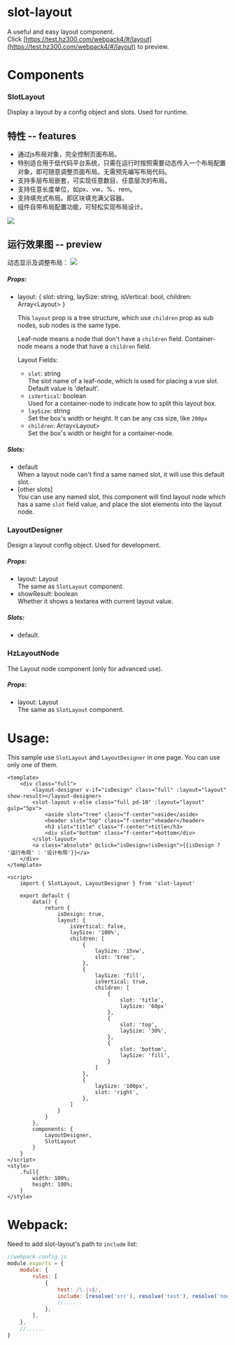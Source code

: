 # slot-layout
A useful and easy layout component.   
Click [https://test.hz300.com/webpack4/#/layout](https://test.hz300.com/webpack4/#/layout) to preview.

# Components

### SlotLayout
Display a layout by a config object and slots. Used for runtime.

## 特性 -- features
* 通过js布局对象，完全控制页面布局。
* 特别适合用于低代码平台系统，只需在运行时按照需要动态传入一个布局配置对象，即可随意调整页面布局。无需预先编写布局代码。
* 支持多层布局嵌套，可实现任意数目、任意层次的布局。
* 支持任意长度单位，如px、vw、%、rem。
* 支持填充式布局。即区块填充满父容器。
* 组件自带布局配置功能，可轻松实现布局设计。
<img src="https://segmentfault.com/img/bVcUEMZ"/>

## 运行效果图 -- preview
动态显示及调整布局：
<img src="https://segmentfault.com/img/bVcUENv"/>


##### Props:
* layout: { slot: string, laySize: string, isVertical: bool, children: Array\<Layout> }

  This `layout` prop is a tree structure, which use `children` prop as sub nodes, sub nodes is the same type. 

  Leaf-node means a node that don't have a `children` field. Container-node means a node that have a `children` field.
  
  Layout Fields:
  * `slot`: string   
    The slot name of a leaf-node, which is used for placing a vue slot. Default value is 'default'.
  * `isVertical`: boolean     
    Used for a container-node to indicate how to split this layout box. 
  * `laySize`: string  
    Set the box's width or height. It can be any css size, like `200px`
  * `children`: Array\<Layout>  
    Set the box's width or height for a container-node.
    
##### Slots:
* default   
  When a layout node can't find a same named slot, it will use this default slot.
* [other slots]    
  You can use any named slot, this component will find layout node which has a same `slot` field value, and place the slot elements into the layout node. 
  
### LayoutDesigner
Design a layout config object. Used for development.
##### Props:
* layout: Layout  
The same as `SlotLayout` component.
* showResult: boolean  
Whether it shows a textarea with current layout value.
##### Slots:
* default.

### HzLayoutNode
The Layout node component (only for advanced use).
##### Props:
* layout: Layout  
The same as `SlotLayout` component.

# Usage:
This sample use `SlotLayout` and `LayoutDesigner` in one page.
You can use only one of them.

````vue
<template>
    <div class="full">
        <layout-designer v-if="isDesign" class="full" :layout="layout" show-result></layout-designer>
        <slot-layout v-else class="full pd-10" :layout="layout" gulp="5px">
            <aside slot="tree" class="f-center">aside</aside>
            <header slot="top" class="f-center">header</header>
            <h3 slot="title" class="f-center">title</h3>
            <div slot="bottom" class="f-center">bottom</div>
        </slot-layout>
        <a class="absolute" @click="isDesign=!isDesign">{{isDesign ? '运行布局' : '设计布局'}}</a>
    </div>
</template>

<script>
    import { SlotLayout, LayoutDesigner } from 'slot-layout'

    export default {
        data() {
            return {
                isDesign: true,
                layout: {
                    isVertical: false,
                    laySize: '100%',
                    children: [
                        {
                            laySize: '15vw',
                            slot: 'tree',
                        },
                        {
                            laySize: 'fill',
                            isVertical: true,
                            children: [
                                {
                                    slot: 'title',
                                    laySize: '60px'
                                },
                                {
                                    slot: 'top',
                                    laySize: '30%',
                                },
                                {
                                    slot: 'bottom',
                                    laySize: 'fill',
                                }
                            ]
                        },
                        {
                            laySize: '100px',
                            slot: 'right',
                        },
                    ]
                }
            }
        },
        components: {
            LayoutDesigner,
            SlotLayout
        }
    }
</script>
<style>
    .full{
        width: 100%;
        height: 100%;
    }
</style>
````

# Webpack:   

Need to add slot-layout's path to `include` list:

````js
//webpack.config.js
module.exports = {
    module: {
        rules: [
            {
                test: /\.js$/,
                include: [resolve('src'), resolve('test'), resolve('node_modules/slot-layout')],
                //......
            },
        ],
    },
    //......
}
````
